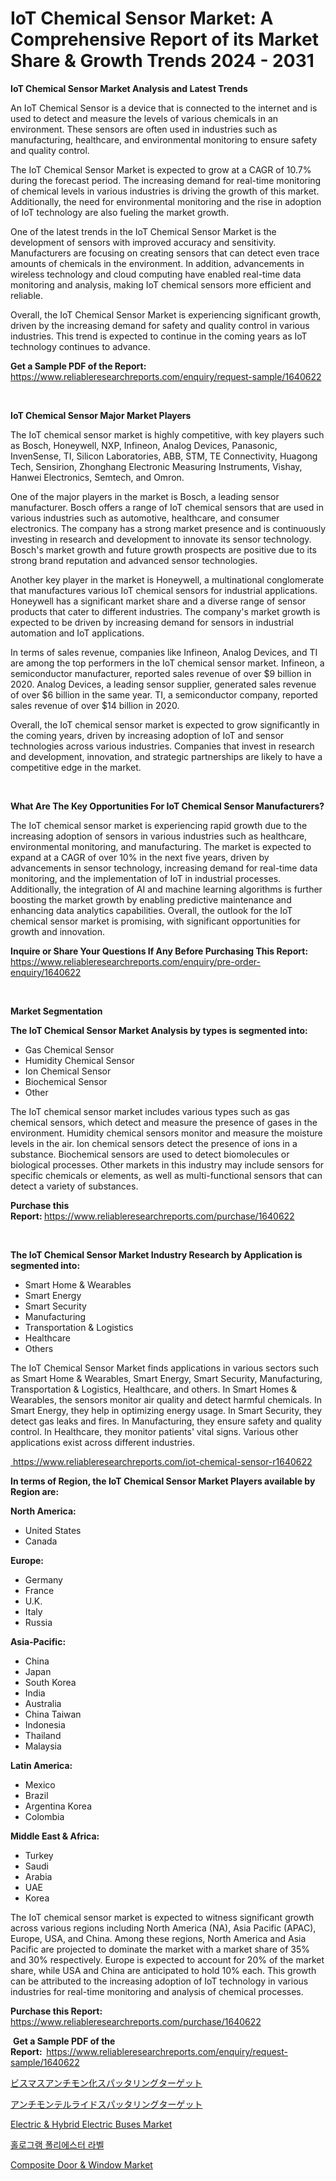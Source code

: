 <p><h1>IoT Chemical Sensor Market: A Comprehensive Report of its Market Share & Growth Trends 2024 - 2031</h1></p><p><strong>IoT Chemical Sensor Market Analysis and Latest Trends</strong></p>
<p><p>An IoT Chemical Sensor is a device that is connected to the internet and is used to detect and measure the levels of various chemicals in an environment. These sensors are often used in industries such as manufacturing, healthcare, and environmental monitoring to ensure safety and quality control.</p><p>The IoT Chemical Sensor Market is expected to grow at a CAGR of 10.7% during the forecast period. The increasing demand for real-time monitoring of chemical levels in various industries is driving the growth of this market. Additionally, the need for environmental monitoring and the rise in adoption of IoT technology are also fueling the market growth.</p><p>One of the latest trends in the IoT Chemical Sensor Market is the development of sensors with improved accuracy and sensitivity. Manufacturers are focusing on creating sensors that can detect even trace amounts of chemicals in the environment. In addition, advancements in wireless technology and cloud computing have enabled real-time data monitoring and analysis, making IoT chemical sensors more efficient and reliable.</p><p>Overall, the IoT Chemical Sensor Market is experiencing significant growth, driven by the increasing demand for safety and quality control in various industries. This trend is expected to continue in the coming years as IoT technology continues to advance.</p></p>
<p><strong>Get a Sample PDF of the Report:&nbsp;</strong> <a href="https://www.reliableresearchreports.com/enquiry/request-sample/1640622">https://www.reliableresearchreports.com/enquiry/request-sample/1640622</a></p>
<p>&nbsp;</p>
<p><strong>IoT Chemical Sensor Major Market Players</strong></p>
<p><p>The IoT chemical sensor market is highly competitive, with key players such as Bosch, Honeywell, NXP, Infineon, Analog Devices, Panasonic, InvenSense, TI, Silicon Laboratories, ABB, STM, TE Connectivity, Huagong Tech, Sensirion, Zhonghang Electronic Measuring Instruments, Vishay, Hanwei Electronics, Semtech, and Omron.</p><p>One of the major players in the market is Bosch, a leading sensor manufacturer. Bosch offers a range of IoT chemical sensors that are used in various industries such as automotive, healthcare, and consumer electronics. The company has a strong market presence and is continuously investing in research and development to innovate its sensor technology. Bosch's market growth and future growth prospects are positive due to its strong brand reputation and advanced sensor technologies.</p><p>Another key player in the market is Honeywell, a multinational conglomerate that manufactures various IoT chemical sensors for industrial applications. Honeywell has a significant market share and a diverse range of sensor products that cater to different industries. The company's market growth is expected to be driven by increasing demand for sensors in industrial automation and IoT applications.</p><p>In terms of sales revenue, companies like Infineon, Analog Devices, and TI are among the top performers in the IoT chemical sensor market. Infineon, a semiconductor manufacturer, reported sales revenue of over $9 billion in 2020. Analog Devices, a leading sensor supplier, generated sales revenue of over $6 billion in the same year. TI, a semiconductor company, reported sales revenue of over $14 billion in 2020.</p><p>Overall, the IoT chemical sensor market is expected to grow significantly in the coming years, driven by increasing adoption of IoT and sensor technologies across various industries. Companies that invest in research and development, innovation, and strategic partnerships are likely to have a competitive edge in the market.</p></p>
<p>&nbsp;</p>
<p><strong>What Are The Key Opportunities For IoT Chemical Sensor Manufacturers?</strong></p>
<p><p>The IoT chemical sensor market is experiencing rapid growth due to the increasing adoption of sensors in various industries such as healthcare, environmental monitoring, and manufacturing. The market is expected to expand at a CAGR of over 10% in the next five years, driven by advancements in sensor technology, increasing demand for real-time data monitoring, and the implementation of IoT in industrial processes. Additionally, the integration of AI and machine learning algorithms is further boosting the market growth by enabling predictive maintenance and enhancing data analytics capabilities. Overall, the outlook for the IoT chemical sensor market is promising, with significant opportunities for growth and innovation.</p></p>
<p><strong>Inquire or Share Your Questions If Any Before Purchasing This Report:</strong> <a href="https://www.reliableresearchreports.com/enquiry/pre-order-enquiry/1640622">https://www.reliableresearchreports.com/enquiry/pre-order-enquiry/1640622</a></p>
<p>&nbsp;</p>
<p><strong>Market Segmentation</strong></p>
<p><strong>The IoT Chemical Sensor Market Analysis by types is segmented into:</strong></p>
<p><ul><li>Gas Chemical Sensor</li><li>Humidity Chemical Sensor</li><li>Ion Chemical Sensor</li><li>Biochemical Sensor</li><li>Other</li></ul></p>
<p><p>The IoT chemical sensor market includes various types such as gas chemical sensors, which detect and measure the presence of gases in the environment. Humidity chemical sensors monitor and measure the moisture levels in the air. Ion chemical sensors detect the presence of ions in a substance. Biochemical sensors are used to detect biomolecules or biological processes. Other markets in this industry may include sensors for specific chemicals or elements, as well as multi-functional sensors that can detect a variety of substances.</p></p>
<p><strong>Purchase this Report:&nbsp;</strong><a href="https://www.reliableresearchreports.com/purchase/1640622">https://www.reliableresearchreports.com/purchase/1640622</a></p>
<p>&nbsp;</p>
<p><strong>The IoT Chemical Sensor Market Industry Research by Application is segmented into:</strong></p>
<p><ul><li>Smart Home & Wearables</li><li>Smart Energy</li><li>Smart Security</li><li>Manufacturing</li><li>Transportation & Logistics</li><li>Healthcare</li><li>Others</li></ul></p>
<p><p>The IoT Chemical Sensor Market finds applications in various sectors such as Smart Home & Wearables, Smart Energy, Smart Security, Manufacturing, Transportation & Logistics, Healthcare, and others. In Smart Homes & Wearables, the sensors monitor air quality and detect harmful chemicals. In Smart Energy, they help in optimizing energy usage. In Smart Security, they detect gas leaks and fires. In Manufacturing, they ensure safety and quality control. In Healthcare, they monitor patients' vital signs. Various other applications exist across different industries.</p></p>
<p><a href="https://www.reliableresearchreports.com/iot-chemical-sensor-r1640622">&nbsp;https://www.reliableresearchreports.com/iot-chemical-sensor-r1640622</a></p>
<p><strong>In terms of Region, the IoT Chemical Sensor Market Players available by Region are:</strong></p>
<p>
    <p> <strong> North America: </strong>
        <ul>
            <li>United States</li>
            <li>Canada</li>
        </ul>
        </p> 
    <p> <strong> Europe: </strong>
        <ul>
            <li>Germany</li>
            <li>France</li>
            <li>U.K.</li>
            <li>Italy</li>
            <li>Russia</li>
        </ul>
        </p> 
    <p> <strong> Asia-Pacific: </strong>
        <ul>
            <li>China</li>
            <li>Japan</li>
            <li>South Korea</li>
            <li>India</li>
            <li>Australia</li>
            <li>China Taiwan</li>
            <li>Indonesia</li>
            <li>Thailand</li>
            <li>Malaysia</li>
        </ul>
        </p> 
    <p> <strong> Latin America: </strong>
        <ul>
            <li>Mexico</li>
            <li>Brazil</li>
            <li>Argentina Korea</li>
            <li>Colombia</li>
        </ul>
        </p> 
    <p> <strong> Middle East & Africa: </strong>
        <ul>
            <li>Turkey</li>
            <li>Saudi</li>
            <li>Arabia</li>
            <li>UAE</li>
            <li>Korea</li>
        </ul>
    </p>
    </p>
<p><p>The IoT chemical sensor market is expected to witness significant growth across various regions including North America (NA), Asia Pacific (APAC), Europe, USA, and China. Among these regions, North America and Asia Pacific are projected to dominate the market with a market share of 35% and 30% respectively. Europe is expected to account for 20% of the market share, while USA and China are anticipated to hold 10% each. This growth can be attributed to the increasing adoption of IoT technology in various industries for real-time monitoring and analysis of chemical processes.</p></p>
<p><strong>Purchase this Report: </strong><a href="https://www.reliableresearchreports.com/purchase/1640622">https://www.reliableresearchreports.com/purchase/1640622</a></p>
<p>&nbsp;<strong>Get a Sample PDF of the Report:&nbsp;&nbsp;</strong><a href="https://www.reliableresearchreports.com/enquiry/request-sample/1640622">https://www.reliableresearchreports.com/enquiry/request-sample/1640622</a></p>
<p><strong></strong></p>
<p><p><a href="https://github.com/NikitaBruen/Market-Research-Report-List-1/blob/main/251702593671.md">ビスマスアンチモン化スパッタリングターゲット</a></p><p><a href="https://github.com/RudySimonis2023/Market-Research-Report-List-1/blob/main/706895493670.md">アンチモンテルライドスパッタリングターゲット</a></p><p><a href="https://github.com/brentleyjimmiealvaradoz4l1rea/Market-Research-Report-List-2/blob/main/electric-hybrid-electric-buses-market.md">Electric & Hybrid Electric Buses Market</a></p><p><a href="https://github.com/vsckjg50460/Market-Research-Report-List-2/blob/main/783756682810.md">홀로그램 폴리에스터 라벨</a></p><p><a href="https://github.com/khayangel/Market-Research-Report-List-3/blob/main/composite-door-window-market.md">Composite Door & Window Market</a></p></p>